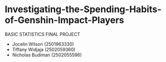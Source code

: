 # Investigating-the-Spending-Habits-of-Genshin-Impact-Players
BASIC STATISTICS FINAL PROJECT
- Jocelin Wilson (2501963330)
- Tiffany Widjaja (2502059360)
- Nicholas Budiman (2502055596)

